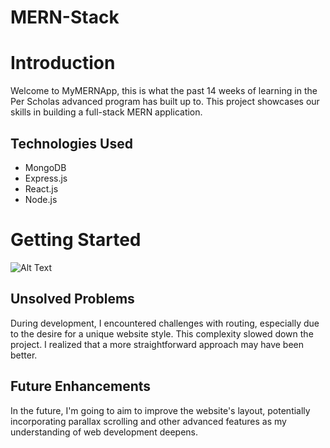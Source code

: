 # MERN-Stack 

# Introduction

Welcome to MyMERNApp, this is what the past 14 weeks of learning in the Per Scholas advanced program has built up to. This project showcases our skills in building a full-stack MERN application.

## Technologies Used

- MongoDB
- Express.js
- React.js
- Node.js

# Getting Started

![Alt Text](image-path-or-url)

## Unsolved Problems

During development, I encountered challenges with routing, especially due to the desire for a unique website style. This complexity slowed down the project. I realized that a more straightforward approach may have been better.

## Future Enhancements

In the future, I'm going to aim to improve the website's layout, potentially incorporating parallax scrolling and other advanced features as my understanding of web development deepens.

